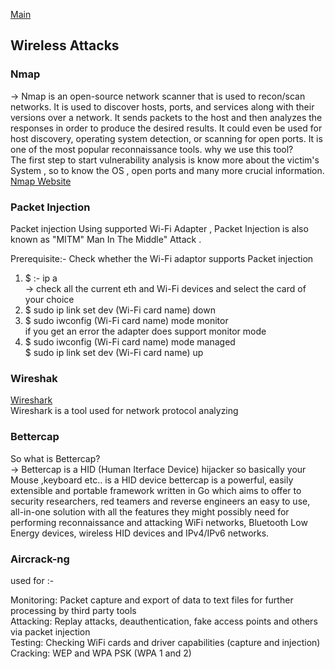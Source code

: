 <a href="https://github.com/the-AY/Cyber_Security"> Main</a>
## Wireless Attacks 
### Nmap <br>
-> Nmap is an open-source network scanner that is used to recon/scan networks. It is used to discover hosts, ports, and services along with their versions over a network.
It sends packets to the host and then analyzes the responses in order to produce the desired results. It could even be used for host discovery, operating system detection,
or scanning for open ports. It is one of the most popular reconnaissance tools.
why we use this tool? <br>
The first step to start vulnerability analysis  is know more about the victim's System , so to know the  OS , open ports and many more crucial information.<br>
<a href ="https://nmap.org/"> Nmap Website</a> <br>


### Packet Injection 
Packet injection Using supported Wi-Fi Adapter , Packet Injection is also known as "MITM" Man In The Middle" Attack .<br>

Prerequisite:- Check whether the Wi-Fi adaptor supports Packet injection<br>
 1) $ :-
    ip a <br>
 -> check all the current  eth and Wi-Fi devices and select the card of  your choice <br>
 2) $   sudo ip link set dev (Wi-Fi card name) down <br>
 3) $   sudo iwconfig (Wi-Fi card name) mode monitor <br>
 if you get an error the adapter does support monitor mode <br>
 4) $   sudo iwconfig (Wi-Fi card name) mode managed <br>
    $   sudo ip link set dev (Wi-Fi card name) up <br>
### Wireshak
<a href ="https://www.wireshark.org/">Wireshark</a><br>
Wireshark is a tool used for network protocol analyzing 

### Bettercap 
So what is  Bettercap? <br>
-> Bettercap is a HID (Human Iterface Device) hijacker so basically your Mouse ,keyboard etc.. is a HID device
bettercap is a powerful, easily extensible and portable framework written in Go which aims to offer to security researchers, red teamers and reverse engineers an easy to use, all-in-one solution with all the features they might possibly need for performing reconnaissance and attacking WiFi networks, Bluetooth Low Energy devices, wireless HID devices and IPv4/IPv6 networks.


### Aircrack-ng 

used for :-

 Monitoring: Packet capture and export of data to text files for further processing by third party tools <br>
Attacking: Replay attacks, deauthentication, fake access points and others via packet injection <br>
Testing: Checking WiFi cards and driver capabilities (capture and injection) <br>
    Cracking: WEP and WPA PSK (WPA 1 and 2) <br>

